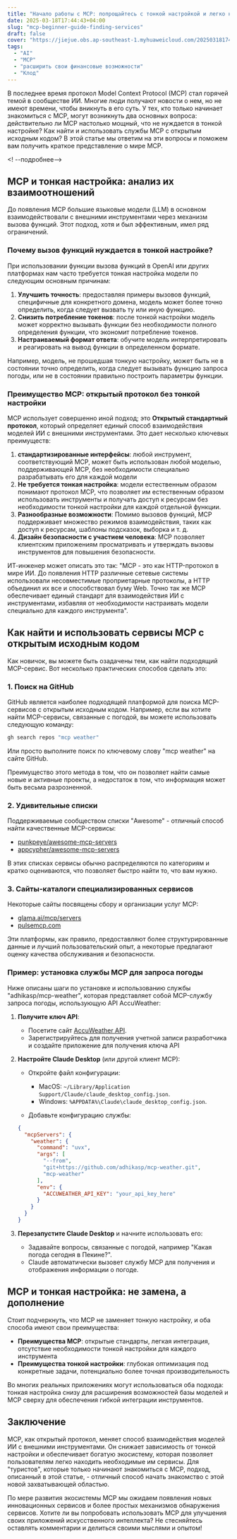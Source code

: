 ```yaml
---
title: "Начало работы с MCP: попрощайтесь с тонкой настройкой и легко находите службы с открытым исходным кодом"
date: 2025-03-18T17:44:43+04:00
slug: "mcp-beginner-guide-finding-services"
draft: false
cover: "https://jiejue.obs.ap-southeast-1.myhuaweicloud.com/20250318174824108.webp"
tags:
  - "AI"
  - "MCP"
  - "расширить свои финансовые возможности"
  - "Клод"
---
```


В последнее время протокол Model Context Protocol (MCP) стал горячей темой в сообществе ИИ. Многие люди получают новости о нем, но не имеют времени, чтобы вникнуть в его суть. У тех, кто только начинает знакомиться с MCP, могут возникнуть два основных вопроса: действительно ли MCP настолько мощный, что не нуждается в тонкой настройке? Как найти и использовать службы MCP с открытым исходным кодом? В этой статье мы ответим на эти вопросы и поможем вам получить краткое представление о мире MCP.

<! --подробнее-->

## MCP и тонкая настройка: анализ их взаимоотношений

До появления MCP большие языковые модели (LLM) в основном взаимодействовали с внешними инструментами через механизм вызова функций. Этот подход, хотя и был эффективным, имел ряд ограничений.

### Почему вызов функций нуждается в тонкой настройке?

При использовании функции вызова функций в OpenAI или других платформах нам часто требуется тонкая настройка модели по следующим основным причинам:

1. **Улучшить точность**: предоставляя примеры вызовов функций, специфичные для конкретного домена, модель может более точно определить, когда следует вызвать ту или иную функцию.
2. **Снизить потребление токенов**: после тонкой настройки модель может корректно вызывать функции без необходимости полного определения функции, что экономит потребление токенов.
3. **Настраиваемый формат ответа**: обучите модель интерпретировать и реагировать на вывод функции в определенном формате.

Например, модель, не прошедшая тонкую настройку, может быть не в состоянии точно определить, когда следует вызывать функцию запроса погоды, или не в состоянии правильно построить параметры функции.

### Преимущество MCP: открытый протокол без тонкой настройки

MCP использует совершенно иной подход; это **Открытый стандартный протокол**, который определяет единый способ взаимодействия моделей ИИ с внешними инструментами. Это дает несколько ключевых преимуществ:

1. **стандартизированные интерфейсы**: любой инструмент, соответствующий MCP, может быть использован любой моделью, поддерживающей MCP, без необходимости специально разрабатывать его для каждой модели
2. **Не требуется тонкая настройка**: модели естественным образом понимают протокол MCP, что позволяет им естественным образом использовать инструменты и получать доступ к ресурсам без необходимости тонкой настройки для каждой отдельной функции.
3. **Разнообразные возможности**: Помимо вызовов функций, MCP поддерживает множество режимов взаимодействия, таких как доступ к ресурсам, шаблоны подсказок, выборка и т. д.
4. **Дизайн безопасности с участием человека**: MCP позволяет клиентским приложениям просматривать и утверждать вызовы инструментов для повышения безопасности.

ИТ-инженер может описать это так: "MCP - это как HTTP-протокол в мире ИИ. До появления HTTP различные сетевые системы использовали несовместимые проприетарные протоколы, а HTTP объединил их все и способствовал буму Web. Точно так же MCP обеспечивает единый стандарт для взаимодействия ИИ с инструментами, избавляя от необходимости настраивать модели специально для каждого инструмента".

## Как найти и использовать сервисы MCP с открытым исходным кодом

Как новичок, вы можете быть озадачены тем, как найти подходящий MCP-сервис. Вот несколько практических способов сделать это:

### 1. Поиск на GitHub

GitHub является наиболее подходящей платформой для поиска MCP-сервисов с открытым исходным кодом. Например, если вы хотите найти MCP-сервисы, связанные с погодой, вы можете использовать следующую команду:

```bash
gh search repos "mcp weather"
```

Или просто выполните поиск по ключевому слову "mcp weather" на сайте GitHub.

Преимущество этого метода в том, что он позволяет найти самые новые и активные проекты, а недостаток в том, что информация может быть весьма разрозненной.

### 2. Удивительные списки

Поддерживаемые сообществом списки "Awesome" - отличный способ найти качественные MCP-сервисы:

- [punkpeye/awesome-mcp-servers](https://github.com/punkpeye/awesome-mcp-servers)
- [appcypher/awesome-mcp-servers](https://github.com/appcypher/awesome-mcp-servers)

В этих списках сервисы обычно распределяются по категориям и кратко оцениваются, что позволяет быстро найти то, что вам нужно.

### 3. Сайты-каталоги специализированных сервисов

Некоторые сайты посвящены сбору и организации услуг MCP:

- [glama.ai/mcp/servers](https://glama.ai/mcp/servers)
- [pulsemcp.com](https://www.pulsemcp.com)

Эти платформы, как правило, предоставляют более структурированные данные и лучший пользовательский опыт, а некоторые предлагают оценку качества обслуживания и безопасности.

### Пример: установка службы MCP для запроса погоды

Ниже описаны шаги по установке и использованию службы "adhikasp/mcp-weather", которая представляет собой MCP-службу запроса погоды, использующую API AccuWeather:

1. **Получите ключ API**:
   - Посетите сайт [AccuWeather API](https://developer.accuweather.com/).
   - Зарегистрируйтесь для получения учетной записи разработчика и создайте приложение для получения ключа API

2. **Настройте Claude Desktop** (или другой клиент MCP):
   - Откройте файл конфигурации:
     - MacOS: `~/Library/Application Support/Claude/claude_desktop_config.json`.
     - Windows: `%APPDATA%\Claude\claude_desktop_config.json`.

   - Добавьте конфигурацию службы:
   ```json
   {
     "mcpServers": {
       "weather": {
         "command": "uvx",
         "args": [
           "--from", 
           "git+https://github.com/adhikasp/mcp-weather.git", 
           "mcp-weather"
         ],
         "env": {
           "ACCUWEATHER_API_KEY": "your_api_key_here"
         }
       }
     }
   }
   ```

3. **Перезапустите Claude Desktop** и начните использовать его:
   - Задавайте вопросы, связанные с погодой, например "Какая погода сегодня в Пекине?".
   - Claude автоматически вызовет службу MCP для получения и отображения информации о погоде.

## MCP и тонкая настройка: не замена, а дополнение

Стоит подчеркнуть, что MCP не заменяет тонкую настройку, и оба способа имеют свои преимущества:

- **Преимущества MCP**: открытые стандарты, легкая интеграция, отсутствие необходимости тонкой настройки для каждого инструмента
- **Преимущества тонкой настройки**: глубокая оптимизация под конкретные задачи, потенциально более точная производительность

Во многих реальных приложениях могут использоваться оба подхода: тонкая настройка снизу для расширения возможностей базы моделей и MCP сверху для обеспечения гибкой интеграции инструментов.

## Заключение

MCP, как открытый протокол, меняет способ взаимодействия моделей ИИ с внешними инструментами. Он снижает зависимость от тонкой настройки и обеспечивает богатую экосистему, которая позволяет пользователям легко находить необходимые им сервисы. Для "туристов", которые только начинают знакомиться с MCP, подход, описанный в этой статье, - отличный способ начать знакомство с этой новой захватывающей областью.

По мере развития экосистемы MCP мы ожидаем появления новых инновационных сервисов и более простых механизмов обнаружения сервисов. Хотите ли вы попробовать использовать MCP для улучшения своих приложений искусственного интеллекта? Не стесняйтесь оставлять комментарии и делиться своими мыслями и опытом!
